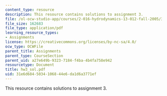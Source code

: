 ```yaml
---
content_type: resource
description: This resource contains solutions to assignment 3.
file: /ol-ocw-studio-app/courses/2-016-hydrodynamics-13-012-fall-2005/31e6d6845034106844e6da1d6a3771ef_hw3_sol.pdf
file_size: 162683
file_type: application/pdf
learning_resource_types:
- Assignments
license: https://creativecommons.org/licenses/by-nc-sa/4.0/
ocw_type: OCWFile
parent_title: Assignments
parent_type: CourseSection
parent_uid: a27e649b-9323-7184-f4ba-4b4fa758e942
resourcetype: Document
title: hw3_sol.pdf
uid: 31e6d684-5034-1068-44e6-da1d6a3771ef
---
```

This resource contains solutions to assignment 3.